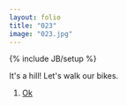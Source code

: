 ```yaml
---
layout: folio
title: "023"
image: "023.jpg"
---
```

{% include JB/setup %}

<div class="copy">
	<p>It's a hill! Let's walk our bikes.</p>
</div>

<div class="choice">
	<ol>
		<li><a href="025.html">Ok</a></li>
	</ol>
</div>